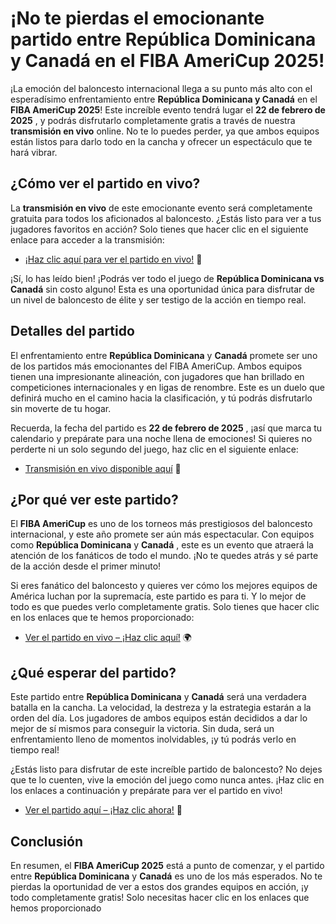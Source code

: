 # ¡No te pierdas el emocionante partido entre República Dominicana y Canadá en el FIBA AmeriCup 2025!

¡La emoción del baloncesto internacional llega a su punto más alto con el esperadísimo enfrentamiento entre **República Dominicana y Canadá** en el **FIBA AmeriCup 2025**! Este increíble evento tendrá lugar el **22 de febrero de 2025** , y podrás disfrutarlo completamente gratis a través de nuestra **transmisión en vivo** online. No te lo puedes perder, ya que ambos equipos están listos para darlo todo en la cancha y ofrecer un espectáculo que te hará vibrar.

## ¿Cómo ver el partido en vivo?

La **transmisión en vivo** de este emocionante evento será completamente gratuita para todos los aficionados al baloncesto. ¿Estás listo para ver a tus jugadores favoritos en acción? Solo tienes que hacer clic en el siguiente enlace para acceder a la transmisión:

- [¡Haz clic aquí para ver el partido en vivo!](https://tinyurl.com/livestreamfreeo?st=Dominican+Republic+Basketball+vs+Canada+Basketball&si=gh) 🏀

¡Sí, lo has leído bien! ¡Podrás ver todo el juego de **República Dominicana vs Canadá** sin costo alguno! Esta es una oportunidad única para disfrutar de un nivel de baloncesto de élite y ser testigo de la acción en tiempo real.

## Detalles del partido

El enfrentamiento entre **República Dominicana** y **Canadá** promete ser uno de los partidos más emocionantes del FIBA AmeriCup. Ambos equipos tienen una impresionante alineación, con jugadores que han brillado en competiciones internacionales y en ligas de renombre. Este es un duelo que definirá mucho en el camino hacia la clasificación, y tú podrás disfrutarlo sin moverte de tu hogar.

Recuerda, la fecha del partido es **22 de febrero de 2025** , ¡así que marca tu calendario y prepárate para una noche llena de emociones! Si quieres no perderte ni un solo segundo del juego, haz clic en el siguiente enlace:

- [Transmisión en vivo disponible aquí](https://tinyurl.com/livestreamfreeo?st=Dominican+Republic+Basketball+vs+Canada+Basketball&si=gh) 📅

## ¿Por qué ver este partido?

El **FIBA AmeriCup** es uno de los torneos más prestigiosos del baloncesto internacional, y este año promete ser aún más espectacular. Con equipos como **República Dominicana** y **Canadá** , este es un evento que atraerá la atención de los fanáticos de todo el mundo. ¡No te quedes atrás y sé parte de la acción desde el primer minuto!

Si eres fanático del baloncesto y quieres ver cómo los mejores equipos de América luchan por la supremacía, este partido es para ti. Y lo mejor de todo es que puedes verlo completamente gratis. Solo tienes que hacer clic en los enlaces que te hemos proporcionado:

- [Ver el partido en vivo – ¡Haz clic aquí!](https://tinyurl.com/livestreamfreeo?st=Dominican+Republic+Basketball+vs+Canada+Basketball&si=gh) 🌍

## ¿Qué esperar del partido?

Este partido entre **República Dominicana** y **Canadá** será una verdadera batalla en la cancha. La velocidad, la destreza y la estrategia estarán a la orden del día. Los jugadores de ambos equipos están decididos a dar lo mejor de sí mismos para conseguir la victoria. Sin duda, será un enfrentamiento lleno de momentos inolvidables, ¡y tú podrás verlo en tiempo real!

¿Estás listo para disfrutar de este increíble partido de baloncesto? No dejes que te lo cuenten, vive la emoción del juego como nunca antes. ¡Haz clic en los enlaces a continuación y prepárate para ver el partido en vivo!

- [Ver el partido aquí – ¡Haz clic ahora!](https://tinyurl.com/livestreamfreeo?st=Dominican+Republic+Basketball+vs+Canada+Basketball&si=gh) 🎥

## Conclusión

En resumen, el **FIBA AmeriCup 2025** está a punto de comenzar, y el partido entre **República Dominicana** y **Canadá** es uno de los más esperados. No te pierdas la oportunidad de ver a estos dos grandes equipos en acción, ¡y todo completamente gratis! Solo necesitas hacer clic en los enlaces que hemos proporcionado
